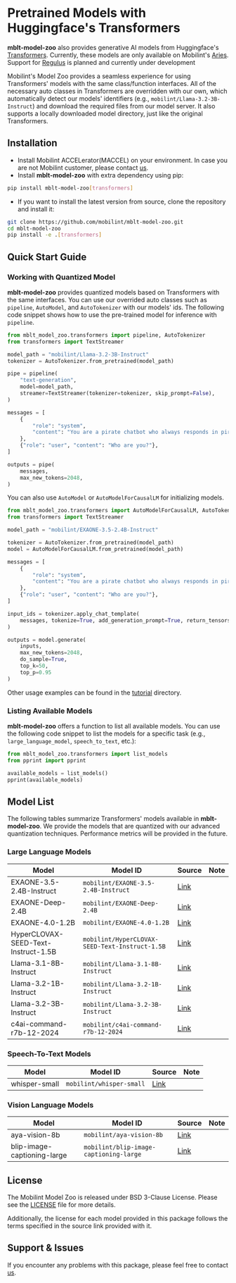 Pretrained Models with Huggingface's Transformers
========================

**mblt-model-zoo** also provides generative AI models from Huggingface's [Transformers](https://github.com/huggingface/transformers).
Currently, these models are only available on Mobilint's [Aries](https://www.mobilint.com/aries).
Support for [Regulus](https://www.mobilint.com/regulus) is planned and currently under development

Mobilint's Model Zoo provides a seamless experience for using Transformers' models with the same class/function interfaces. All of the necessary auto classes in Transformers are overridden with our own, which automatically detect our models' identifiers (e.g., `mobilint/Llama-3.2-3B-Instruct`) and download the required files from our model server. It also supports a locally downloaded model directory, just like the original Transformers.

## Installation
- Install Mobilint ACCELerator(MACCEL) on your environment. In case you are not Mobilint customer, please contact [us](mailto:tech-support@mobilint.com).
- Install **mblt-model-zoo** with extra dependency using pip:
```bash
pip install mblt-model-zoo[transformers]
```
- If you want to install the latest version from source, clone the repository and install it:
```bash
git clone https://github.com/mobilint/mblt-model-zoo.git
cd mblt-model-zoo
pip install -e .[transformers]
```

## Quick Start Guide

### Working with Quantized Model

**mblt-model-zoo** provides quantized models based on Transformers with the same interfaces. You can use our overrided auto classes such as `pipeline`, `AutoModel`, and `AutoTokenizer` with our models' ids. The following code snippet shows how to use the pre-trained model for inference with `pipeline`.

```python
from mblt_model_zoo.transformers import pipeline, AutoTokenizer
from transformers import TextStreamer

model_path = "mobilint/Llama-3.2-3B-Instruct"
tokenizer = AutoTokenizer.from_pretrained(model_path)

pipe = pipeline(
    "text-generation",
    model=model_path,
    streamer=TextStreamer(tokenizer=tokenizer, skip_prompt=False),
)

messages = [
    {
        "role": "system",
        "content": "You are a pirate chatbot who always responds in pirate speak!",
    },
    {"role": "user", "content": "Who are you?"},
]

outputs = pipe(
    messages,
    max_new_tokens=2048,
)
```

You can also use `AutoModel` or `AutoModelForCausalLM` for initializing models.

```python
from mblt_model_zoo.transformers import AutoModelForCausalLM, AutoTokenizer
from transformers import TextStreamer

model_path = "mobilint/EXAONE-3.5-2.4B-Instruct"

tokenizer = AutoTokenizer.from_pretrained(model_path)
model = AutoModelForCausalLM.from_pretrained(model_path)

messages = [
    {
        "role": "system",
        "content": "You are a pirate chatbot who always responds in pirate speak!",
    },
    {"role": "user", "content": "Who are you?"},
]

input_ids = tokenizer.apply_chat_template(
    messages, tokenize=True, add_generation_prompt=True, return_tensors="pt"
)

outputs = model.generate(
    inputs,
    max_new_tokens=2048,
    do_sample=True,
    top_k=50,
    top_p=0.95
)
```

Other usage examples can be found in the [tutorial](../../tests/tutorial/) directory.

### Listing Available Models

**mblt-model-zoo** offers a function to list all available models. You can use the following code snippet to list the models for a specific task (e.g., `large_language_model`, `speech_to_text`, etc.):

```python
from mblt_model_zoo.transformers import list_models
from pprint import pprint

available_models = list_models()
pprint(available_models)
```

## Model List
The following tables summarize Transformers' models available in **mblt-model-zoo**. We provide the models that are quantized with our advanced quantization techniques. Performance metrics will be provided in the future.

### Large Language Models

| Model | Model ID | Source | Note |
| ----- | -------- | ------ | ---- |
| EXAONE-3.5-2.4B-Instruct | `mobilint/EXAONE-3.5-2.4B-Instruct` | [Link](https://huggingface.co/LGAI-EXAONE/EXAONE-3.5-2.4B-Instruct) | |
| EXAONE-Deep-2.4B | `mobilint/EXAONE-Deep-2.4B` | [Link](https://huggingface.co/LGAI-EXAONE/EXAONE-Deep-2.4B) | |
| EXAONE-4.0-1.2B | `mobilint/EXAONE-4.0-1.2B` | [Link](https://huggingface.co/LGAI-EXAONE/EXAONE-4.0-1.2B) | |
| HyperCLOVAX-SEED-Text-Instruct-1.5B | `mobilint/HyperCLOVAX-SEED-Text-Instruct-1.5B` | [Link](https://huggingface.co/naver-hyperclovax/HyperCLOVAX-SEED-Text-Instruct-1.5B) | |
| Llama-3.1-8B-Instruct | `mobilint/Llama-3.1-8B-Instruct` | [Link](https://huggingface.co/meta-llama/Llama-3.1-8B-Instruct) | |
| Llama-3.2-1B-Instruct | `mobilint/Llama-3.2-1B-Instruct` | [Link](https://huggingface.co/meta-llama/Llama-3.2-1B-Instruct) | |
| Llama-3.2-3B-Instruct | `mobilint/Llama-3.2-3B-Instruct` | [Link](https://huggingface.co/meta-llama/Llama-3.2-3B-Instruct) | |
| c4ai-command-r7b-12-2024 | `mobilint/c4ai-command-r7b-12-2024` | [Link](https://huggingface.co/CohereLabs/c4ai-command-r7b-12-2024) | |

### Speech-To-Text Models

| Model | Model ID | Source | Note |
| ----- | -------- | ------ | ---- |
| whisper-small | `mobilint/whisper-small` | [Link](https://huggingface.co/openai/whisper-small) | |

### Vision Language Models

| Model | Model ID | Source | Note |
| ----- | -------- | ------ | ---- |
| aya-vision-8b | `mobilint/aya-vision-8b` | [Link](https://huggingface.co/CohereLabs/aya-vision-8b) | |
| blip-image-captioning-large | `mobilint/blip-image-captioning-large` | [Link](https://huggingface.co/Salesforce/blip-image-captioning-large) | |

## License
The Mobilint Model Zoo is released under BSD 3-Clause License. Please see the [LICENSE](https://github.com/mobilint/mblt-model-zoo/blob/master/LICENSE) file for more details.

Additionally, the license for each model provided in this package follows the terms specified in the source link provided with it.

## Support & Issues
If you encounter any problems with this package, please feel free to contact [us](mailto:tech-support@mobilint.com).